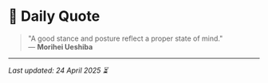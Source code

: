 # 📜 Daily Quote

> "A good stance and posture reflect a proper state of mind."  
> — **Morihei Ueshiba**

---

_Last updated: 24 April 2025 ⏳_
